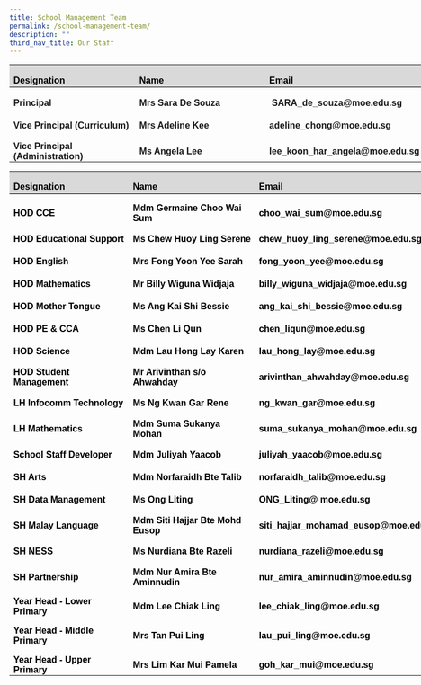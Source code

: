 ```yaml
---
title: School Management Team
permalink: /school-management-team/
description: ""
third_nav_title: Our Staff
---
```

<table style="width:578.0pt;border-collapse:collapse;mso-yfti-tbllook:1184;
 mso-padding-alt:0cm 5.4pt 0cm 5.4pt" width="771" cellpadding="0" cellspacing="0" border="0" class="MsoNormalTable"><tbody><tr style="mso-yfti-irow:0;mso-yfti-firstrow:yes;height:30.0pt"><td style="width:167.0pt;border:none;border-bottom:solid windowtext 1.0pt;
  background:#D9D9D9;padding:0cm 5.4pt 0cm 5.4pt;height:30.0pt" width="223"><p style="margin-bottom:0cm;line-height:normal" class="MsoNormal"><b><span style="font-family:&quot;Arial&quot;,sans-serif;mso-fareast-font-family:&quot;Times New Roman&quot;;
  color:black;mso-color-alt:windowtext">Designation</span></b><b><span style="font-family:&quot;Arial&quot;,sans-serif;mso-fareast-font-family:&quot;Times New Roman&quot;"></span></b></p></td><td style="width:181.0pt;border:none;border-bottom:solid windowtext 1.0pt;
  background:#D9D9D9;padding:0cm 5.4pt 0cm 5.4pt;height:30.0pt" width="241"><p style="margin-bottom:0cm;line-height:normal" class="MsoNormal"><b><span style="font-family:&quot;Arial&quot;,sans-serif;mso-fareast-font-family:&quot;Times New Roman&quot;;
  color:black;mso-color-alt:windowtext">Name</span></b><b><span style="font-family:&quot;Arial&quot;,sans-serif;mso-fareast-font-family:&quot;Times New Roman&quot;"></span></b></p></td><td style="width:230.0pt;border:none;border-bottom:solid windowtext 1.0pt;
  background:#D9D9D9;padding:0cm 5.4pt 0cm 5.4pt;height:30.0pt" width="307"><p style="margin-bottom:0cm;line-height:normal" class="MsoNormal"><b><span style="font-family:&quot;Arial&quot;,sans-serif;mso-fareast-font-family:&quot;Times New Roman&quot;;
  color:black;mso-color-alt:windowtext">Email</span></b><b><span style="font-family:&quot;Arial&quot;,sans-serif;mso-fareast-font-family:&quot;Times New Roman&quot;"></span></b></p></td></tr><tr style="mso-yfti-irow:1;height:30.0pt"><td style="width:167.0pt;padding:0cm 5.4pt 0cm 5.4pt;height:30.0pt" width="223"><p style="margin-bottom:0cm;line-height:normal" class="MsoNormal"><b><span style="font-family:&quot;Arial&quot;,sans-serif;mso-fareast-font-family:&quot;Times New Roman&quot;">Principal</span></b></p></td><td style="width:181.0pt;padding:0cm 5.4pt 0cm 5.4pt;height:30.0pt" width="241"><p style="margin-bottom:0cm;line-height:normal" class="MsoNormal"><b><span style="font-family:&quot;Arial&quot;,sans-serif;mso-fareast-font-family:&quot;Times New Roman&quot;">Mrs Sara De Souza</span></b></p></td><td style="width:230.0pt;padding:0cm 5.4pt 0cm 5.4pt;height:30.0pt" width="307"><p style="margin-bottom:0cm;line-height:normal" class="MsoNormal"><b><span style="font-family:&quot;Arial&quot;,sans-serif;mso-fareast-font-family:&quot;Times New Roman&quot;">&nbsp;SARA_de_souza@moe.edu.sg</span></b></p></td></tr><tr style="mso-yfti-irow:2;height:30.0pt"><td style="width:167.0pt;padding:0cm 5.4pt 0cm 5.4pt;height:30.0pt" width="223"><p style="margin-bottom:0cm;line-height:normal" class="MsoNormal"><b><span style="font-family:&quot;Arial&quot;,sans-serif;mso-fareast-font-family:&quot;Times New Roman&quot;">Vice Principal (Curriculum)</span></b></p></td><td style="width:181.0pt;padding:0cm 5.4pt 0cm 5.4pt;height:30.0pt" width="241"><p style="margin-bottom:0cm;line-height:normal" class="MsoNormal"><b><span style="font-family:&quot;Arial&quot;,sans-serif;mso-fareast-font-family:&quot;Times New Roman&quot;">Mrs Adeline Kee&nbsp;</span></b></p></td><td style="width:230.0pt;padding:0cm 5.4pt 0cm 5.4pt;height:30.0pt" width="307"><p style="margin-bottom:0cm;line-height:normal" class="MsoNormal"><b><span style="font-family:&quot;Arial&quot;,sans-serif;mso-fareast-font-family:&quot;Times New Roman&quot;">adeline_chong@moe.edu.sg&nbsp;</span></b></p></td></tr><tr style="mso-yfti-irow:3;mso-yfti-lastrow:yes;height:30.0pt"><td style="width:167.0pt;padding:0cm 5.4pt 0cm 5.4pt;height:30.0pt" width="223"><p style="margin-bottom:0cm;line-height:normal" class="MsoNormal"><b><span style="font-family:&quot;Arial&quot;,sans-serif;mso-fareast-font-family:&quot;Times New Roman&quot;">Vice Principal (Administration)</span></b></p></td><td style="width:181.0pt;padding:0cm 5.4pt 0cm 5.4pt;height:30.0pt" width="241"><p style="margin-bottom:0cm;line-height:normal" class="MsoNormal"><b><span style="font-family:&quot;Arial&quot;,sans-serif;mso-fareast-font-family:&quot;Times New Roman&quot;">Ms Angela Lee</span></b></p></td><td style="width:230.0pt;padding:0cm 5.4pt 0cm 5.4pt;height:30.0pt" width="307"><p style="margin-bottom:0cm;line-height:normal" class="MsoNormal"><b><span style="font-family:&quot;Arial&quot;,sans-serif;mso-fareast-font-family:&quot;Times New Roman&quot;">lee_koon_har_angela@moe.edu.sg</span></b></p></td></tr></tbody></table>
	
<table style="width:578.0pt;border-collapse:collapse;mso-yfti-tbllook:1184;
 mso-padding-alt:0cm 5.4pt 0cm 5.4pt" width="771" cellpadding="0" cellspacing="0" border="0" class="MsoNormalTable"><tbody><tr style="mso-yfti-irow:0;mso-yfti-firstrow:yes;height:30.0pt"><td style="width:167.0pt;border:none;border-bottom:solid windowtext 1.0pt;
  background:#D9D9D9;padding:0cm 5.4pt 0cm 5.4pt;height:30.0pt" width="223"><p style="margin-bottom:0cm;line-height:normal" class="MsoNormal"><b><span style="font-family:&quot;Arial&quot;,sans-serif;mso-fareast-font-family:&quot;Times New Roman&quot;;
  color:black;mso-color-alt:windowtext">Designation</span></b><b><span style="font-family:&quot;Arial&quot;,sans-serif;mso-fareast-font-family:&quot;Times New Roman&quot;"></span></b></p></td><td style="width:181.0pt;border:none;border-bottom:solid windowtext 1.0pt;
  background:#D9D9D9;padding:0cm 5.4pt 0cm 5.4pt;height:30.0pt" width="241"><p style="margin-bottom:0cm;line-height:normal" class="MsoNormal"><b><span style="font-family:&quot;Arial&quot;,sans-serif;mso-fareast-font-family:&quot;Times New Roman&quot;;
  color:black;mso-color-alt:windowtext">Name</span></b><b><span style="font-family:&quot;Arial&quot;,sans-serif;mso-fareast-font-family:&quot;Times New Roman&quot;"></span></b></p></td><td style="width:230.0pt;border:none;border-bottom:solid windowtext 1.0pt;
  background:#D9D9D9;padding:0cm 5.4pt 0cm 5.4pt;height:30.0pt" width="307"><p style="margin-bottom:0cm;line-height:normal" class="MsoNormal"><b><span style="font-family:&quot;Arial&quot;,sans-serif;mso-fareast-font-family:&quot;Times New Roman&quot;;
  color:black;mso-color-alt:windowtext">Email</span></b><b><span style="font-family:&quot;Arial&quot;,sans-serif;mso-fareast-font-family:&quot;Times New Roman&quot;"></span></b></p></td></tr><tr style="mso-yfti-irow:1;height:30.0pt"><td style="width:167.0pt;padding:0cm 5.4pt 0cm 5.4pt;height:30.0pt" width="223"><p style="margin-bottom:0cm;line-height:normal" class="MsoNormal"><b><span style="font-family:&quot;Arial&quot;,sans-serif;mso-fareast-font-family:&quot;Times New Roman&quot;;
  color:black">HOD CCE</span></b></p></td><td style="width:181.0pt;padding:0cm 5.4pt 0cm 5.4pt;height:30.0pt" width="241"><p style="margin-bottom:0cm;line-height:normal" class="MsoNormal"><b><span style="font-family:&quot;Arial&quot;,sans-serif;mso-fareast-font-family:&quot;Times New Roman&quot;;
  color:black">Mdm Germaine Choo Wai Sum</span></b></p></td><td style="width:230.0pt;padding:0cm 5.4pt 0cm 5.4pt;height:30.0pt" width="307"><p style="margin-bottom:0cm;line-height:normal" class="MsoNormal"><b><span style="font-family:&quot;Arial&quot;,sans-serif;mso-fareast-font-family:&quot;Times New Roman&quot;;
  color:black">choo_wai_sum@moe.edu.sg</span></b></p></td></tr><tr style="mso-yfti-irow:2;height:30.0pt"><td style="width:167.0pt;padding:0cm 5.4pt 0cm 5.4pt;height:30.0pt" width="223"><p style="margin-bottom:0cm;line-height:normal" class="MsoNormal"><b><span style="font-family:&quot;Arial&quot;,sans-serif;mso-fareast-font-family:&quot;Times New Roman&quot;;
  color:black">HOD Educational Support</span></b></p></td><td style="width:181.0pt;padding:0cm 5.4pt 0cm 5.4pt;height:30.0pt" width="241"><p style="margin-bottom:0cm;line-height:normal" class="MsoNormal"><b><span style="font-family:&quot;Arial&quot;,sans-serif;mso-fareast-font-family:&quot;Times New Roman&quot;;
  color:black">Ms Chew Huoy Ling Serene</span></b></p></td><td style="width:230.0pt;padding:0cm 5.4pt 0cm 5.4pt;height:30.0pt" width="307"><p style="margin-bottom:0cm;line-height:normal" class="MsoNormal"><b><span style="font-family:&quot;Arial&quot;,sans-serif;mso-fareast-font-family:&quot;Times New Roman&quot;;
  color:black">chew_huoy_ling_serene@moe.edu.sg</span></b></p></td></tr><tr style="mso-yfti-irow:3;height:30.0pt"><td style="width:167.0pt;padding:0cm 5.4pt 0cm 5.4pt;height:30.0pt" width="223"><p style="margin-bottom:0cm;line-height:normal" class="MsoNormal"><b><span style="font-family:&quot;Arial&quot;,sans-serif;mso-fareast-font-family:&quot;Times New Roman&quot;;
  color:black">HOD English</span></b></p></td><td style="width:181.0pt;padding:0cm 5.4pt 0cm 5.4pt;height:30.0pt" width="241"><p style="margin-bottom:0cm;line-height:normal" class="MsoNormal"><b><span style="font-family:&quot;Arial&quot;,sans-serif;mso-fareast-font-family:&quot;Times New Roman&quot;;
  color:black">Mrs Fong Yoon Yee Sarah</span></b></p></td><td style="width:230.0pt;padding:0cm 5.4pt 0cm 5.4pt;height:30.0pt" width="307"><p style="margin-bottom:0cm;line-height:normal" class="MsoNormal"><b><span style="font-family:&quot;Arial&quot;,sans-serif;mso-fareast-font-family:&quot;Times New Roman&quot;;
  color:black">fong_yoon_yee@moe.edu.sg</span></b></p></td></tr><tr style="mso-yfti-irow:4;height:30.0pt"><td style="width:167.0pt;padding:0cm 5.4pt 0cm 5.4pt;height:30.0pt" width="223"><p style="margin-bottom:0cm;line-height:normal" class="MsoNormal"><b><span style="font-family:&quot;Arial&quot;,sans-serif;mso-fareast-font-family:&quot;Times New Roman&quot;;
  color:black">HOD Mathematics</span></b></p></td><td style="width:181.0pt;padding:0cm 5.4pt 0cm 5.4pt;height:30.0pt" width="241"><p style="margin-bottom:0cm;line-height:normal" class="MsoNormal"><b><span style="font-family:&quot;Arial&quot;,sans-serif;mso-fareast-font-family:&quot;Times New Roman&quot;;
  color:black">Mr Billy Wiguna Widjaja</span></b></p></td><td style="width:230.0pt;padding:0cm 5.4pt 0cm 5.4pt;height:30.0pt" width="307"><p style="margin-bottom:0cm;line-height:normal" class="MsoNormal"><b><span style="font-family:&quot;Arial&quot;,sans-serif;mso-fareast-font-family:&quot;Times New Roman&quot;;
  color:black">billy_wiguna_widjaja@moe.edu.sg</span></b></p></td></tr><tr style="mso-yfti-irow:5;height:30.0pt"><td style="width:167.0pt;padding:0cm 5.4pt 0cm 5.4pt;height:30.0pt" width="223"><p style="margin-bottom:0cm;line-height:normal" class="MsoNormal"><b><span style="font-family:&quot;Arial&quot;,sans-serif;mso-fareast-font-family:&quot;Times New Roman&quot;;
  color:black">HOD Mother Tongue</span></b></p></td><td style="width:181.0pt;padding:0cm 5.4pt 0cm 5.4pt;height:30.0pt" width="241"><p style="margin-bottom:0cm;line-height:normal" class="MsoNormal"><b><span style="font-family:&quot;Arial&quot;,sans-serif;mso-fareast-font-family:&quot;Times New Roman&quot;;
  color:black">Ms Ang Kai Shi Bessie</span></b></p></td><td style="width:230.0pt;padding:0cm 5.4pt 0cm 5.4pt;height:30.0pt" width="307"><p style="margin-bottom:0cm;line-height:normal" class="MsoNormal"><b><span style="font-family:&quot;Arial&quot;,sans-serif;mso-fareast-font-family:&quot;Times New Roman&quot;;
  color:black">ang_kai_shi_bessie@moe.edu.sg</span></b></p></td></tr><tr style="mso-yfti-irow:6;height:30.0pt"><td style="width:167.0pt;padding:0cm 5.4pt 0cm 5.4pt;height:30.0pt" width="223"><p style="margin-bottom:0cm;line-height:normal" class="MsoNormal"><b><span style="font-family:&quot;Arial&quot;,sans-serif;mso-fareast-font-family:&quot;Times New Roman&quot;;
  color:black">HOD PE &amp; CCA</span></b></p></td><td style="width:181.0pt;padding:0cm 5.4pt 0cm 5.4pt;height:30.0pt" width="241"><p style="margin-bottom:0cm;line-height:normal" class="MsoNormal"><b><span style="font-family:&quot;Arial&quot;,sans-serif;mso-fareast-font-family:&quot;Times New Roman&quot;;
  color:black">Ms Chen Li Qun</span></b></p></td><td style="width:230.0pt;padding:0cm 5.4pt 0cm 5.4pt;height:30.0pt" width="307"><p style="margin-bottom:0cm;line-height:normal" class="MsoNormal"><b><span style="font-family:&quot;Arial&quot;,sans-serif;mso-fareast-font-family:&quot;Times New Roman&quot;;
  color:black">chen_liqun@moe.edu.sg</span></b></p></td></tr><tr style="mso-yfti-irow:7;height:30.0pt"><td style="width:167.0pt;padding:0cm 5.4pt 0cm 5.4pt;height:30.0pt" width="223"><p style="margin-bottom:0cm;line-height:normal" class="MsoNormal"><b><span style="font-family:&quot;Arial&quot;,sans-serif;mso-fareast-font-family:&quot;Times New Roman&quot;;
  color:black">HOD Science</span></b></p></td><td style="width:181.0pt;padding:0cm 5.4pt 0cm 5.4pt;height:30.0pt" width="241"><p style="margin-bottom:0cm;line-height:normal" class="MsoNormal"><b><span style="font-family:&quot;Arial&quot;,sans-serif;mso-fareast-font-family:&quot;Times New Roman&quot;;
  color:black">Mdm Lau Hong Lay Karen</span></b></p></td><td style="width:230.0pt;padding:0cm 5.4pt 0cm 5.4pt;height:30.0pt" width="307"><p style="margin-bottom:0cm;line-height:normal" class="MsoNormal"><b><span style="font-family:&quot;Arial&quot;,sans-serif;mso-fareast-font-family:&quot;Times New Roman&quot;;
  color:black">lau_hong_lay@moe.edu.sg</span></b></p></td></tr><tr style="mso-yfti-irow:8;height:30.0pt"><td style="width:167.0pt;padding:0cm 5.4pt 0cm 5.4pt;height:30.0pt" width="223"><p style="margin-bottom:0cm;line-height:normal" class="MsoNormal"><b><span style="font-family:&quot;Arial&quot;,sans-serif;mso-fareast-font-family:&quot;Times New Roman&quot;;
  color:black">HOD Student Management</span></b></p></td><td style="width:181.0pt;padding:0cm 5.4pt 0cm 5.4pt;height:30.0pt" width="241"><p style="margin-bottom:0cm;line-height:normal" class="MsoNormal"><b><span style="font-family:&quot;Arial&quot;,sans-serif;mso-fareast-font-family:&quot;Times New Roman&quot;;
  color:black">Mr Arivinthan s/o Ahwahday</span></b></p></td><td style="width:230.0pt;padding:0cm 5.4pt 0cm 5.4pt;height:30.0pt" width="307"><p style="margin-bottom:0cm;line-height:normal" class="MsoNormal"><b><span style="font-family:&quot;Arial&quot;,sans-serif;mso-fareast-font-family:&quot;Times New Roman&quot;;
  color:black">arivinthan_ahwahday@moe.edu.sg</span></b></p></td></tr><tr style="mso-yfti-irow:9;height:30.0pt"><td style="width:167.0pt;padding:0cm 5.4pt 0cm 5.4pt;height:30.0pt" width="223"><p style="margin-bottom:0cm;line-height:normal" class="MsoNormal"><b><span style="font-family:&quot;Arial&quot;,sans-serif;mso-fareast-font-family:&quot;Times New Roman&quot;;
  color:black">LH Infocomm Technology</span></b></p></td><td style="width:181.0pt;padding:0cm 5.4pt 0cm 5.4pt;height:30.0pt" width="241"><p style="margin-bottom:0cm;line-height:normal" class="MsoNormal"><b><span style="font-family:&quot;Arial&quot;,sans-serif;mso-fareast-font-family:&quot;Times New Roman&quot;;
  color:black">Ms Ng Kwan Gar Rene</span></b></p></td><td style="width:230.0pt;padding:0cm 5.4pt 0cm 5.4pt;height:30.0pt" width="307"><p style="margin-bottom:0cm;line-height:normal" class="MsoNormal"><b><span style="font-family:&quot;Arial&quot;,sans-serif;mso-fareast-font-family:&quot;Times New Roman&quot;;
  color:black">ng_kwan_gar@moe.edu.sg</span></b></p></td></tr><tr style="mso-yfti-irow:10;height:30.0pt"><td style="width:167.0pt;padding:0cm 5.4pt 0cm 5.4pt;height:30.0pt" width="223"><p style="margin-bottom:0cm;line-height:normal" class="MsoNormal"><b><span style="font-family:&quot;Arial&quot;,sans-serif;mso-fareast-font-family:&quot;Times New Roman&quot;;
  color:black">LH Mathematics</span></b></p></td><td style="width:181.0pt;padding:0cm 5.4pt 0cm 5.4pt;height:30.0pt" width="241"><p style="margin-bottom:0cm;line-height:normal" class="MsoNormal"><b><span style="font-family:&quot;Arial&quot;,sans-serif;mso-fareast-font-family:&quot;Times New Roman&quot;;
  color:black">Mdm Suma Sukanya Mohan</span></b></p></td><td style="width:230.0pt;padding:0cm 5.4pt 0cm 5.4pt;height:30.0pt" width="307"><p style="margin-bottom:0cm;line-height:normal" class="MsoNormal"><b><span style="font-family:&quot;Arial&quot;,sans-serif;mso-fareast-font-family:&quot;Times New Roman&quot;;
  color:black">suma_sukanya_mohan@moe.edu.sg</span></b></p></td></tr><tr style="mso-yfti-irow:11;height:30.0pt"><td style="width:167.0pt;padding:0cm 5.4pt 0cm 5.4pt;height:30.0pt" width="223"><p style="margin-bottom:0cm;line-height:normal" class="MsoNormal"><b><span style="font-family:&quot;Arial&quot;,sans-serif;mso-fareast-font-family:&quot;Times New Roman&quot;;
  color:black">School Staff Developer</span></b></p></td><td style="width:181.0pt;padding:0cm 5.4pt 0cm 5.4pt;height:30.0pt" width="241"><p style="margin-bottom:0cm;line-height:normal" class="MsoNormal"><b><span style="font-family:&quot;Arial&quot;,sans-serif;mso-fareast-font-family:&quot;Times New Roman&quot;;
  color:black">Mdm Juliyah Yaacob</span></b></p></td><td style="width:230.0pt;padding:0cm 5.4pt 0cm 5.4pt;height:30.0pt" width="307"><p style="margin-bottom:0cm;line-height:normal" class="MsoNormal"><b><span style="font-family:&quot;Arial&quot;,sans-serif;mso-fareast-font-family:&quot;Times New Roman&quot;;
  color:black">juliyah_yaacob@moe.edu.sg</span></b></p></td></tr><tr style="mso-yfti-irow:12;height:30.0pt"><td style="width:167.0pt;padding:0cm 5.4pt 0cm 5.4pt;height:30.0pt" width="223"><p style="margin-bottom:0cm;line-height:normal" class="MsoNormal"><b><span style="font-family:&quot;Arial&quot;,sans-serif;mso-fareast-font-family:&quot;Times New Roman&quot;;
  color:black">SH Arts</span></b></p></td><td style="width:181.0pt;padding:0cm 5.4pt 0cm 5.4pt;height:30.0pt" width="241"><p style="margin-bottom:0cm;line-height:normal" class="MsoNormal"><b><span style="font-family:&quot;Arial&quot;,sans-serif;mso-fareast-font-family:&quot;Times New Roman&quot;;
  color:black">Mdm Norfaraidh Bte Talib</span></b></p></td><td style="width:230.0pt;padding:0cm 5.4pt 0cm 5.4pt;height:30.0pt" width="307"><p style="margin-bottom:0cm;line-height:normal" class="MsoNormal"><b><span style="font-family:&quot;Arial&quot;,sans-serif;mso-fareast-font-family:&quot;Times New Roman&quot;;
  color:black">norfaraidh_talib@moe.edu.sg</span></b></p></td></tr><tr style="mso-yfti-irow:13;height:30.0pt"><td style="width:167.0pt;padding:0cm 5.4pt 0cm 5.4pt;height:30.0pt" width="223"><p style="margin-bottom:0cm;line-height:normal" class="MsoNormal"><b><span style="font-family:&quot;Arial&quot;,sans-serif;mso-fareast-font-family:&quot;Times New Roman&quot;;
  color:black">SH Data Management</span></b></p></td><td style="width:181.0pt;padding:0cm 5.4pt 0cm 5.4pt;height:30.0pt" width="241"><p style="margin-bottom:0cm;line-height:normal" class="MsoNormal"><b><span style="font-family:&quot;Arial&quot;,sans-serif;mso-fareast-font-family:&quot;Times New Roman&quot;;
  color:black">Ms Ong Liting</span></b></p></td><td style="width:230.0pt;padding:0cm 5.4pt 0cm 5.4pt;height:30.0pt" width="307"><p style="margin-bottom:0cm;line-height:normal" class="MsoNormal"><b><span style="font-family:&quot;Arial&quot;,sans-serif;mso-fareast-font-family:&quot;Times New Roman&quot;;
  color:black">ONG_Liting@ moe.edu.sg</span></b></p></td></tr><tr style="mso-yfti-irow:14;height:30.0pt"><td style="width:167.0pt;padding:0cm 5.4pt 0cm 5.4pt;height:30.0pt" width="223"><p style="margin-bottom:0cm;line-height:normal" class="MsoNormal"><b><span style="font-family:&quot;Arial&quot;,sans-serif;mso-fareast-font-family:&quot;Times New Roman&quot;;
  color:black">SH Malay Language</span></b></p></td><td style="width:181.0pt;padding:0cm 5.4pt 0cm 5.4pt;height:30.0pt" width="241"><p style="margin-bottom:0cm;line-height:normal" class="MsoNormal"><b><span style="font-family:&quot;Arial&quot;,sans-serif;mso-fareast-font-family:&quot;Times New Roman&quot;;
  color:black">Mdm Siti Hajjar Bte Mohd Eusop</span></b></p></td><td style="width:230.0pt;padding:0cm 5.4pt 0cm 5.4pt;height:30.0pt" width="307"><p style="margin-bottom:0cm;line-height:normal" class="MsoNormal"><b><span style="font-family:&quot;Arial&quot;,sans-serif;mso-fareast-font-family:&quot;Times New Roman&quot;;
  color:black">siti_hajjar_mohamad_eusop@moe.edu.sg</span></b></p></td></tr><tr style="mso-yfti-irow:15;height:30.0pt"><td style="width:167.0pt;padding:0cm 5.4pt 0cm 5.4pt;height:30.0pt" width="223"><p style="margin-bottom:0cm;line-height:normal" class="MsoNormal"><b><span style="font-family:&quot;Arial&quot;,sans-serif;mso-fareast-font-family:&quot;Times New Roman&quot;;
  color:black">SH NESS</span></b></p></td><td style="width:181.0pt;padding:0cm 5.4pt 0cm 5.4pt;height:30.0pt" width="241"><p style="margin-bottom:0cm;line-height:normal" class="MsoNormal"><b><span style="font-family:&quot;Arial&quot;,sans-serif;mso-fareast-font-family:&quot;Times New Roman&quot;;
  color:black">Ms Nurdiana Bte Razeli</span></b></p></td><td style="width:230.0pt;padding:0cm 5.4pt 0cm 5.4pt;height:30.0pt" width="307"><p style="margin-bottom:0cm;line-height:normal" class="MsoNormal"><b><span style="font-family:&quot;Arial&quot;,sans-serif;mso-fareast-font-family:&quot;Times New Roman&quot;;
  color:black">nurdiana_razeli@moe.edu.sg</span></b></p></td></tr><tr style="mso-yfti-irow:16;height:30.0pt"><td style="width:167.0pt;padding:0cm 5.4pt 0cm 5.4pt;height:30.0pt" width="223"><p style="margin-bottom:0cm;line-height:normal" class="MsoNormal"><b><span style="font-family:&quot;Arial&quot;,sans-serif;mso-fareast-font-family:&quot;Times New Roman&quot;;
  color:black">SH Partnership</span></b></p></td><td style="width:181.0pt;padding:0cm 5.4pt 0cm 5.4pt;height:30.0pt" width="241"><p style="margin-bottom:0cm;line-height:normal" class="MsoNormal"><b><span style="font-family:&quot;Arial&quot;,sans-serif;mso-fareast-font-family:&quot;Times New Roman&quot;;
  color:black">Mdm Nur Amira Bte Aminnudin</span></b></p></td><td style="width:230.0pt;padding:0cm 5.4pt 0cm 5.4pt;height:30.0pt" width="307"><p style="margin-bottom:0cm;line-height:normal" class="MsoNormal"><b><span style="font-family:&quot;Arial&quot;,sans-serif;mso-fareast-font-family:&quot;Times New Roman&quot;;
  color:black">nur_amira_aminnudin@moe.edu.sg</span></b></p></td></tr><tr style="mso-yfti-irow:17;height:30.0pt"><td style="width:167.0pt;padding:0cm 5.4pt 0cm 5.4pt;height:30.0pt" width="223"><p style="margin-bottom:0cm;line-height:normal" class="MsoNormal"><b><span style="font-family:&quot;Arial&quot;,sans-serif;mso-fareast-font-family:&quot;Times New Roman&quot;;
  color:black">Year Head - Lower Primary</span></b></p></td><td style="width:181.0pt;padding:0cm 5.4pt 0cm 5.4pt;height:30.0pt" width="241"><p style="margin-bottom:0cm;line-height:normal" class="MsoNormal"><b><span style="font-family:&quot;Arial&quot;,sans-serif;mso-fareast-font-family:&quot;Times New Roman&quot;;
  color:black">Mdm Lee Chiak Ling</span></b></p></td><td style="width:230.0pt;padding:0cm 5.4pt 0cm 5.4pt;height:30.0pt" width="307"><p style="margin-bottom:0cm;line-height:normal" class="MsoNormal"><b><span style="font-family:&quot;Arial&quot;,sans-serif;mso-fareast-font-family:&quot;Times New Roman&quot;;
  color:black">lee_chiak_ling@moe.edu.sg</span></b></p></td></tr><tr style="mso-yfti-irow:18;height:30.0pt"><td style="width:167.0pt;padding:0cm 5.4pt 0cm 5.4pt;height:30.0pt" width="223"><p style="margin-bottom:0cm;line-height:normal" class="MsoNormal"><b><span style="font-family:&quot;Arial&quot;,sans-serif;mso-fareast-font-family:&quot;Times New Roman&quot;;
  color:black">Year Head - Middle Primary</span></b></p></td><td style="width:181.0pt;padding:0cm 5.4pt 0cm 5.4pt;height:30.0pt" width="241"><p style="margin-bottom:0cm;line-height:normal" class="MsoNormal"><b><span style="font-family:&quot;Arial&quot;,sans-serif;mso-fareast-font-family:&quot;Times New Roman&quot;;
  color:black">Mrs Tan Pui Ling</span></b></p></td><td style="width:230.0pt;padding:0cm 5.4pt 0cm 5.4pt;height:30.0pt" width="307"><p style="margin-bottom:0cm;line-height:normal" class="MsoNormal"><b><span style="font-family:&quot;Arial&quot;,sans-serif;mso-fareast-font-family:&quot;Times New Roman&quot;;
  color:black">lau_pui_ling@moe.edu.sg</span></b></p></td></tr><tr style="mso-yfti-irow:19;mso-yfti-lastrow:yes;height:30.0pt"><td style="width:167.0pt;padding:0cm 5.4pt 0cm 5.4pt;height:30.0pt" width="223"><p style="margin-bottom:0cm;line-height:normal" class="MsoNormal"><b><span style="font-family:&quot;Arial&quot;,sans-serif;mso-fareast-font-family:&quot;Times New Roman&quot;;
  color:black">Year Head - Upper Primary</span></b></p></td><td style="width:181.0pt;padding:0cm 5.4pt 0cm 5.4pt;height:30.0pt" width="241"><p style="margin-bottom:0cm;line-height:normal" class="MsoNormal"><b><span style="font-family:&quot;Arial&quot;,sans-serif;mso-fareast-font-family:&quot;Times New Roman&quot;;
  color:black">Mrs Lim Kar Mui Pamela</span></b></p></td><td style="width:230.0pt;padding:0cm 5.4pt 0cm 5.4pt;height:30.0pt" width="307"><p style="margin-bottom:0cm;line-height:normal" class="MsoNormal"><b><span style="font-family:&quot;Arial&quot;,sans-serif;mso-fareast-font-family:&quot;Times New Roman&quot;;
  color:black">goh_kar_mui@moe.edu.sg</span></b></p></td></tr></tbody></table>